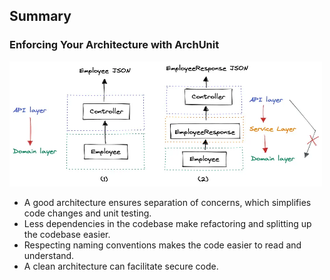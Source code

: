 ## Summary 
### Enforcing Your Architecture with ArchUnit
<img src="./images/ArchUnit.png" width=500 height=200><br/>
- A good architecture ensures separation of concerns, which simplifies code changes and unit testing.
- Less dependencies in the codebase make refactoring and splitting up the codebase easier.
- Respecting naming conventions makes the code easier to read and understand.
- A clean architecture can facilitate secure code.